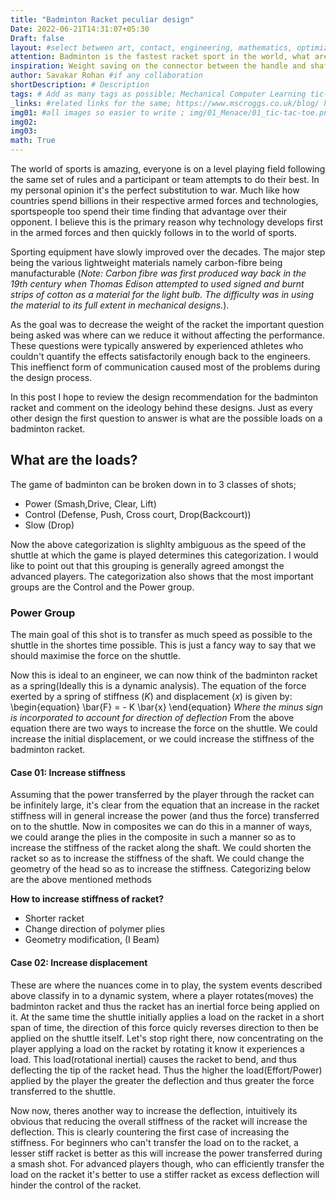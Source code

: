 ```yaml
---
title: "Badminton Racket peculiar design"
Date: 2022-06-21T14:31:07+05:30
Draft: false
layout: #select between art, contact, engineering, mathematics, optimization, sports
attention: Badminton is the fastest racket sport in the world, what are the recent design innovations which allow players to find that extra 0.01 milliseconds improvement in their performance.
inspiration: Weight saving on the connector between the handle and shaft of the latest Astrox series by Yonex.
author: Savakar Rohan #if any collaboration
shortDescription: # Description
tags: # Add as many tags as possible; Mechanical Computer Learning tic-tac-toe noughts&crosses Donald Mitchie noughts&crosses
_links: #related links for the same; https://www.mscroggs.co.uk/blog/ https://people.csail.mit.edu/brooks/idocs/matchbox.pdf http://cs.williams.edu/~freund/cs136-073/GardnerHexapawn.pdf
img01: #all images so easier to write ; img/01_Menace/01_tic-tac-toe.png
img02:
img03:
math: True
---
```


The world of sports is amazing, everyone is on a level playing field following the same set of rules and a participant or team attempts to do their best. In my personal opinion it's the perfect substitution to war. Much like how countries spend billions in their respective armed forces and technologies, sportspeople too spend their time finding that advantage over their opponent. I believe this is the primary reason why technology develops first in the armed forces and then quickly follows in to the world of sports.

Sporting equipment have slowly improved over the decades. The major step being the various lightweight materials namely carbon-fibre being manufacturable (_Note: Carbon fibre was first produced way back in the 19th century when Thomas Edison attempted to used signed and burnt strips of cotton as a material for the light bulb. The difficulty was in using the material to its full extent in mechanical designs._).

As the goal was to decrease the weight of the racket the important question being asked was where can we reduce it without affecting the performance. These questions were typically answered by experienced athletes who couldn't quantify the effects satisfactorily enough back to the engineers. This ineffienct form of communication caused most of the problems during the design process.

In this post I hope to review the design recommendation for the badminton racket and comment on the ideology behind these designs. Just as every other design the first question to answer is what are the possible loads on a badminton racket.

## What are the loads?

The game of badminton can be broken down in to 3 classes of shots;

- Power (Smash,Drive, Clear, Lift)
- Control (Defense, Push, Cross court, Drop(Backcourt))
- Slow (Drop)

Now the above categorization is slighlty ambiguous as the speed of the shuttle at which the game is played determines this categorization. I would like to point out that this grouping is generally agreed amongst the advanced players. The categorization also shows that the most important groups are the Control and the Power group.

### Power Group

The main goal of this shot is to transfer as much speed as possible to the shuttle in the shortes time possible. This is just a fancy way to say that we should maximise the force on the shuttle.

Now this is ideal to an engineer, we can now think of the badminton racket as a spring(Ideally this is a dynamic analysis). The equation of the force exerted by a spring of stiffness $(K)$ and displacement $(x)$ is given by:
\begin{equation}
\bar{F} = - K \bar{x}
\end{equation}
_Where the minus sign is incorporated to account for direction of deflection_
From the above equation there are two ways to increase the force on the shuttle. We could increase the initial displacement, or we could increase the stiffness of the badminton racket.

#### Case 01: Increase stiffness

Assuming that the power transferred by the player through the racket can be infinitely large, it's clear from the equation that an increase in the racket stiffness will in general increase the power (and thus the force) transferred on to the shuttle. Now in composites we can do this in a manner of ways, we could arange the plies in the composite in such a manner so as to increase the stiffness of the racket along the shaft. We could shorten the racket so as to increase the stiffness of the shaft. We could change the geometry of the head so as to increase the stiffness. Categorizing below are the above mentioned methods

**How to increase stiffness of racket?**

- Shorter racket
- Change direction of polymer plies
- Geometry modification, (I Beam)

#### Case 02: Increase displacement

These are where the nuances come in to play, the system events described above classify in to a dynamic system, where a player rotates(moves) the badminton racket and thus the racket has an inertial force being applied on it. At the same time the shuttle initially applies a load on the racket in a short span of time, the direction of this force quicly reverses direction to then be applied on the shuttle itself. Let's stop right there, now concentrating on the player applying a load on the racket by rotating it know it experiences a load. This load(rotational inertial) causes the racket to bend, and thus deflecting the tip of the racket head. Thus the higher the load(Effort/Power) applied by the player the greater the deflection and thus greater the force transferred to the shuttle.

Now now, theres another way to increase the deflection, intuitively its obvious that reducing the overall stiffness of the racket will increase the deflection. This is clearly countering the first case of increasing the stiffness. For beginners who can't transfer the load on to the racket, a lesser stiff racket is better as this will increase the power transferred during a smash shot. For advanced players though, who can efficiently transfer the load on the racket it's better to use a stiffer racket as excess deflection will hinder the control of the racket.
